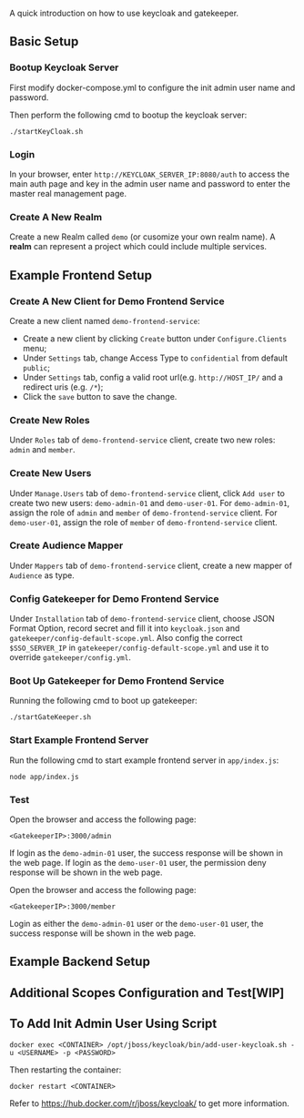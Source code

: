 A quick introduction on how to use keycloak and gatekeeper.

## Basic Setup
### Bootup Keycloak Server
First modify docker-compose.yml to configure the init admin user name and password.

Then perform the following cmd to bootup the keycloak server:
```
./startKeyCloak.sh
```

### Login
In your browser, enter `http://KEYCLOAK_SERVER_IP:8080/auth` to access the main auth page and key in the admin user name and password to enter the master real management page.

### Create A New Realm
Create a new Realm called `demo` (or cusomize your own realm name). A **realm** can represent a project which could include multiple services.


## Example Frontend Setup
### Create A New Client for Demo Frontend Service
Create a new client named `demo-frontend-service`:
- Create a new client by clicking `Create` button under `Configure.Clients` menu;
- Under `Settings` tab, change Access Type to `confidential` from default `public`;
- Under `Settings` tab, config a valid root url(e.g. `http://HOST_IP/` and a redirect uris (e.g. `/*`);
- Click the `save` button to save the change.

### Create New Roles
Under `Roles` tab of `demo-frontend-service` client, create two new roles: `admin` and `member`.

### Create New Users
Under `Manage.Users` tab of `demo-frontend-service` client, click `Add user` to create two new users: `demo-admin-01` and `demo-user-01`. For `demo-admin-01`, assign the role of `admin` and `member` of `demo-frontend-service` client. For `demo-user-01`, assign the role of `member` of `demo-frontend-service` client.

### Create Audience Mapper
Under `Mappers` tab of `demo-frontend-service` client, create a new mapper of `Audience` as type.

### Config Gatekeeper for Demo Frontend Service
Under `Installation` tab of `demo-frontend-service` client, choose JSON Format Option, record secret and fill it into `keycloak.json` and `gatekeeper/config-default-scope.yml`. Also config the correct `$SSO_SERVER_IP` in `gatekeeper/config-default-scope.yml` and use it to override `gatekeeper/config.yml`.

### Boot Up Gatekeeper for Demo Frontend Service
Running the following cmd to boot up gatekeeper:
```
./startGateKeeper.sh
```

### Start Example Frontend Server
Run the following cmd to start example frontend server in `app/index.js`:
```
node app/index.js
```

### Test
Open the browser and access the following page:
```
<GatekeeperIP>:3000/admin
```
If login as the `demo-admin-01` user, the success response will be shown in the web page. If login as the `demo-user-01` user, the permission deny response will be shown in the web page.

Open the browser and access the following page:
```
<GatekeeperIP>:3000/member
```
Login as either the `demo-admin-01` user or the `demo-user-01` user, the  success response will be shown in the web page.


## Example Backend Setup


## Additional Scopes Configuration and Test[WIP]


## To Add Init Admin User Using Script
```
docker exec <CONTAINER> /opt/jboss/keycloak/bin/add-user-keycloak.sh -u <USERNAME> -p <PASSWORD>
```
Then restarting the container:
```
docker restart <CONTAINER>
```
Refer to https://hub.docker.com/r/jboss/keycloak/ to get more information.

